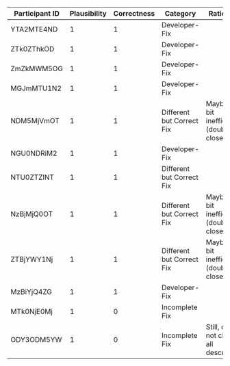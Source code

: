 | Participant ID | Plausibility | Correctness | Category | Rationale | 
| -- | -- | -- | -- | -- |
| YTA2MTE4ND | 1 | 1 | Developer-Fix |  | 
| ZTk0ZThkOD | 1 | 1 | Developer-Fix |  | 
| ZmZkMWM5OG | 1 | 1 | Developer-Fix |  | 
| MGJmMTU1N2 | 1 | 1 | Developer-Fix |  | 
| NDM5MjVmOT | 1 | 1 | Different but Correct Fix | Maybe a bit inefficient (double close) | 
| NGU0NDRiM2 | 1 | 1 | Developer-Fix |  | 
| NTU0ZTZlNT | 1 | 1 | Different but Correct Fix |  | 
| NzBjMjQ0OT | 1 | 1 | Different but Correct Fix | Maybe a bit inefficient (double close) | 
| ZTBjYWY1Nj | 1 | 1 | Different but Correct Fix | Maybe a bit inefficient (double close) | 
| MzBiYjQ4ZG | 1 | 1 | Developer-Fix |  | 
| MTk0NjE0Mj | 1 | 0 | Incomplete Fix |  | 
| ODY3ODM5YW | 1 | 0 | Incomplete Fix | Still, does not close all descriptors | 
